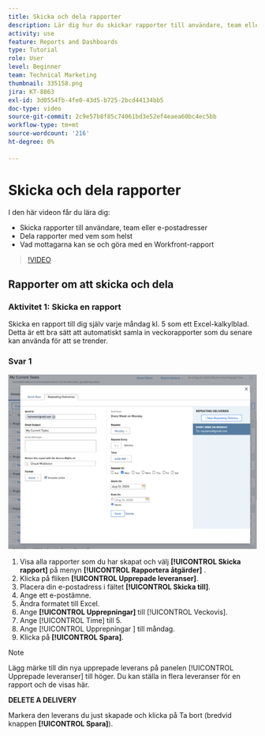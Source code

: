 ```yaml
---
title: Skicka och dela rapporter
description: Lär dig hur du skickar rapporter till användare, team eller e-postadresser, och hur du delar rapporter med vem som helst i Workfront.
activity: use
feature: Reports and Dashboards
type: Tutorial
role: User
level: Beginner
team: Technical Marketing
thumbnail: 335158.png
jira: KT-8863
exl-id: 3d0554fb-4fe0-43d5-b725-2bcd44134bb5
doc-type: video
source-git-commit: 2c9e57b8f85c74061bd3e52ef4eaea60bc4ec5bb
workflow-type: tm+mt
source-wordcount: '216'
ht-degree: 0%

---
```


# Skicka och dela rapporter

I den här videon får du lära dig:

* Skicka rapporter till användare, team eller e-postadresser
* Dela rapporter med vem som helst
* Vad mottagarna kan se och göra med en Workfront-rapport

>[!VIDEO](https://video.tv.adobe.com/v/335158/?quality=12&learn=on)

## Rapporter om att skicka och dela

### Aktivitet 1: Skicka en rapport

Skicka en rapport till dig själv varje måndag kl. 5 som ett Excel-kalkylblad. Detta är ett bra sätt att automatiskt samla in veckorapporter som du senare kan använda för att se trender.

### Svar 1

![En bild av skärmen för att ställa in upprepade rapportleveranser](assets/send-a-report.png)

1. Visa alla rapporter som du har skapat och välj **[!UICONTROL Skicka rapport]** på menyn **[!UICONTROL Rapportera åtgärder]** .
1. Klicka på fliken **[!UICONTROL Upprepade leveranser]**.
1. Placera din e-postadress i fältet **[!UICONTROL Skicka till]**.
1. Ange ett e-postämne.
1. Ändra formatet till Excel.
1. Ange **[!UICONTROL Upprepningar]** till [!UICONTROL Veckovis].
1. Ange [!UICONTROL Time] till 5.
1. Ange [!UICONTROL Upprepningar ] till måndag.
1. Klicka på **[!UICONTROL Spara]**.

>[!NOTE]
>
>Lägg märke till din nya upprepade leverans på panelen [!UICONTROL Upprepade leveranser] till höger. Du kan ställa in flera leveranser för en rapport och de visas här.

**DELETE A DELIVERY**

Markera den leverans du just skapade och klicka på Ta bort (bredvid knappen **[!UICONTROL Spara]**).
